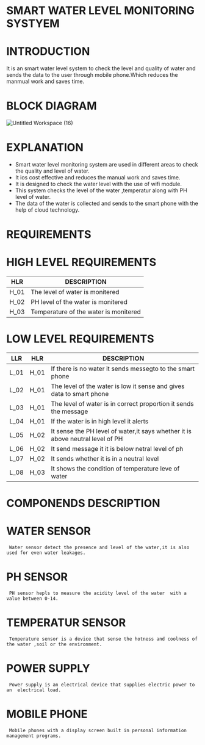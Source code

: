 # SMART WATER LEVEL MONITORING SYSTYEM
# INTRODUCTION
  It is an smart water level system to check the level and quality of water and sends the data to the user through mobile phone.Which reduces the manmual work and saves time.
# BLOCK DIAGRAM
![Untitled Workspace (16)](https://user-images.githubusercontent.com/98879001/154844675-24634443-7c3e-4994-87c2-557b40233146.png)
# EXPLANATION
   * Smart water level monitoring system are used in different areas to check the quality and level of water. 
   * It ios cost effective and reduces the manual work and saves time.
   * It is designed to check the water level with the use of wifi module.
   * This system checks the level of the water ,temperatur along with PH level of water.
   * The data of the water is collected and sends to the smart phone with the help of cloud technology.

# REQUIREMENTS
# HIGH LEVEL REQUIREMENTS
| HLR | DESCRIPTION |
|-----|-------------|
|H_01| The level of water is monitered|
|H_02| PH level of the water is monitered|
|H_03| Temperature of the water is monitered|
# LOW LEVEL REQUIREMENTS
|LLR|HLR|DESCRIPTION|
|---|---|-----------|
|L_01|H_01| If there is no water it sends messegto to the smart phone|
|L_02|H_01| The level of the water is low it sense and gives data to smart phone |
|L_03|H_01| The level of water is in correct proportion it sends the message |
|L_04|H_01| If the water is in high level it alerts  |
|L_05|H_02| It sense the PH level of water,it says whether it is above neutral level of PH|
|L_06|H_02| It send message it it is below netral level of ph|
|L_07|H_02| It sends whether it is in a neutral level| 
|L_08|H_03| It shows the condition of temperature leve of water|
# COMPONENDS DESCRIPTION
 # WATER SENSOR
     Water sensor detect the presence and level of the water,it is also used for even water leakages.
 # PH SENSOR
     PH sensor hepls to measure the acidity level of the water  with a value between 0-14.
 # TEMPERATUR SENSOR
     Temperature sensor is a device that sense the hotness and coolness of the water ,soil or the environment.
 # POWER SUPPLY
     Power supply is an electrical device that supplies electric power to an  electrical load.
 # MOBILE PHONE
     Mobile phones with a display screen built in personal information management programs.
